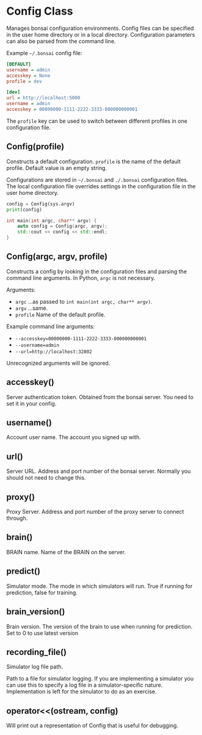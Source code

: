 # Config Class

Manages bonsai configuration environments.
Config files can be specified in the user home directory
or in a local directory. Configuration parameters can also be parsed from
the command line.

Example `~/.bonsai` config file:
    
```ini
[DEFAULT]
username = admin
accesskey = None
profile = dev

[dev]
url = http://localhost:5000
username = admin
accesskey = 00000000-1111-2222-3333-000000000001
```

The `profile` key can be used to switch between different profiles in
one configuration file.

## Config(profile)

Constructs a default configuration.
`profile` is the name of the default profile. Default value is an empty string.

Configurations are stored in `~/.bonsai` and `./.bonsai` configuration files.
The local configuration file overrides settings in the configuration file in the user home directory.
    
```python
config = Config(sys.argv)
print(config)
```

```cpp
int main(int argc, char** argv) {
    auto config = Config(argc, argv);
    std::cout << config << std::endl;
}
```

## Config(argc, argv, profile)

Constructs a config by looking in the configuration files and parsing the command line arguments.
In Python, `argc` is not necessary.

Arguments:

- `argc` ...as passed to `int main(int argc, char** argv)`.
- `argv` ...same.
- `profile` Name of the default profile.

Example command line arguments:

- `--accesskey=00000000-1111-2222-3333-000000000001`
- `--username=admin`
- `--url=http://localhost:32802`

Unrecognized arguments will be ignored.

## accesskey()

Server authentication token.
Obtained from the bonsai server. You need to set it in your config.

## username()

Account user name.
The account you signed up with.

## url()

Server URL.
Address and port number of the bonsai server. Normally you should not need to change this.

## proxy()

Proxy Server.
Address and port number of the proxy server to connect through.

## brain()

BRAIN name.
Name of the BRAIN on the server.

## predict()

Simulator mode.
The mode in which simulators will run. True if running for prediction, false for training.

## brain_version()

Brain version.
The version of the brain to use when running for prediction. Set to 0 to use latest version

## recording_file()

Simulator log file path. 

Path to a file for simulator logging. If you are implementing a simulator you can use this to specify a log file in a simulator-specific nature. 
Implementation is left for the simulator to do as an exercise.

## operator<<(ostream, config)

Will print out a representation of Config that is useful for debugging.

